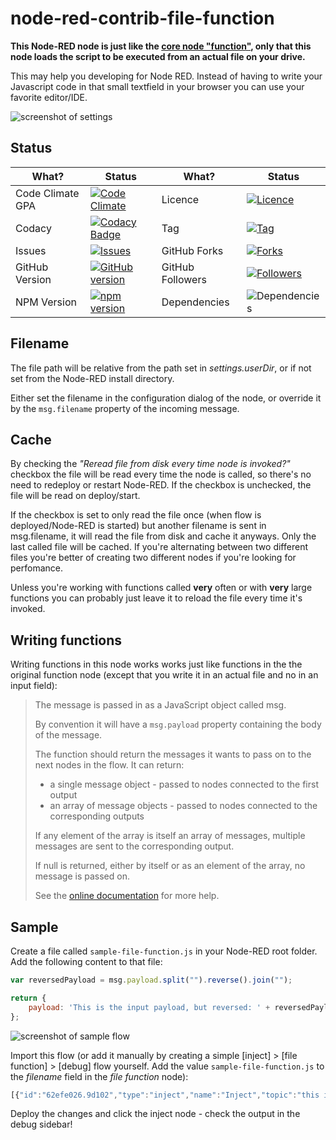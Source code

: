 # node-red-contrib-file-function

**This Node-RED node is just like the [core node "function"](http://nodered.org/docs/writing-functions.html), only that this node loads the script to be executed from an actual file on your drive.**

This may help you developing for Node RED. Instead of having to write your Javascript code in that small textfield in your browser you can use your favorite editor/IDE. 

![screenshot of settings](https://raw.githubusercontent.com/emiloberg/node-red-contrib-file-function/master/docs/screenshot-settings.png)



## Status
What? | Status | What? | Status
------- | ------ | ------- | ------
Code Climate GPA | [![Code Climate](https://codeclimate.com/github/emiloberg/node-red-contrib-file-function/badges/gpa.svg)](https://codeclimate.com/github/emiloberg/node-red-contrib-file-function) | Licence | [![Licence](https://img.shields.io/npm/l/node-red-contrib-file-function.svg)](https://github.com/emiloberg/node-red-contrib-file-function/blob/master/LICENSE)
Codacy | [![Codacy Badge](https://www.codacy.com/project/badge/f51ca088d01f4af6b83ed2e2529b51dd)](https://www.codacy.com/public/emiloberg/node-red-contrib-file-function) | Tag |  [![Tag](https://img.shields.io/github/tag/emiloberg/node-red-contrib-file-function.svg)](https://github.com/emiloberg/node-red-contrib-file-function/tags)
Issues | [![Issues](https://img.shields.io/github/issues/emiloberg/node-red-contrib-file-function.svg)](https://github.com/emiloberg/node-red-contrib-file-function/issues) | GitHub Forks | [![Forks](https://img.shields.io/github/forks/emiloberg/node-red-contrib-file-function.svg)](https://github.com/emiloberg/node-red-contrib-file-function/network)
GitHub Version | [![GitHub version](https://badge.fury.io/gh/emiloberg%2Fnode-red-contrib-file-function.svg)](http://badge.fury.io/gh/emiloberg%2Fnode-red-contrib-file-function) | GitHub Followers | [![Followers](https://img.shields.io/github/followers/emiloberg.svg)](https://github.com/emiloberg/followers)
NPM Version | [![npm version](https://badge.fury.io/js/node-red-contrib-file-function.svg)](http://badge.fury.io/js/node-red-contrib-file-function) | Dependencies | ![Dependencies](https://david-dm.org/emiloberg/node-red-contrib-file-function.svg)


## Filename
The file path will be relative from the path set in _settings.userDir_, or if not set from the Node-RED install directory.

Either set the filename in the configuration dialog of the node, or override it by the `msg.filename` property of the incoming message.

## Cache
By checking the _"Reread file from disk every time node is invoked?"_ checkbox the file will be read every time the node is called, so there's no need to redeploy or restart Node-RED. If the checkbox is unchecked, the file will be read on deploy/start.

If the checkbox is set to only read the file once (when flow is deployed/Node-RED is started) but another filename is sent in msg.filename, it will read the file from disk and cache it anyways. Only the last called file will be cached. If you're alternating between two different files you're better of creating two different nodes if you're looking for perfomance.

Unless you're working with functions called __very__ often or with __very__ large functions you can probably just leave it to reload the file every time it's invoked.


## Writing functions

Writing functions in this node works works just like functions in the the original function node (except that you write it in an actual file and no in an input field):

> The message is passed in as a JavaScript object called msg.
> 
> By convention it will have a `msg.payload` property containing the body of the message.
> 
> The function should return the messages it wants to pass on to the next nodes in the flow. It can return:
> 
> * a single message object - passed to nodes connected to the first output
> * an array of message objects - passed to nodes connected to the corresponding outputs
> 
> If any element of the array is itself an array of messages, multiple messages are sent to the corresponding output.
> 
> If null is returned, either by itself or as an element of the array, no message is passed on.
> 
> See the [online documentation](http://nodered.org/docs/writing-functions.html) for more help.


## Sample
Create a file called `sample-file-function.js` in your Node-RED root folder. Add the following content to that file:

```javascript
var reversedPayload = msg.payload.split("").reverse().join("");

return {
    payload: 'This is the input payload, but reversed: ' + reversedPayload
};
```

![screenshot of sample flow](https://raw.githubusercontent.com/emiloberg/node-red-contrib-file-function/master/docs/screenshot-flow.png)

Import this flow (or add it manually by creating a simple [inject] > [file function] > [debug] flow yourself. Add the value `sample-file-function.js` to the _filename_ field in the _file function_ node):

```javascript
[{"id":"62efe026.9d102","type":"inject","name":"Inject","topic":"this is topic from the function","payload":"this data is feeded to the function","payloadType":"string","repeat":"","crontab":"","once":false,"x":303,"y":119,"z":"dd1ad5c3.22e528","wires":[["fd11ceda.02ee3"]]},{"id":"fd11ceda.02ee3","type":"file function","name":"","filename":"sample-file-function.js","outputs":"1","x":508,"y":119,"z":"dd1ad5c3.22e528","wires":[["7e85f5db.817a0c"]]},{"id":"7e85f5db.817a0c","type":"debug","name":"","active":true,"console":"false","complete":"true","x":723,"y":118,"z":"dd1ad5c3.22e528","wires":[]}]
```

Deploy the changes and click the inject node - check the output in the debug sidebar!
